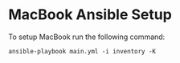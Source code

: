 # MacBook Ansible Setup

To setup MacBook run the following command:

```shell
ansible-playbook main.yml -i inventory -K
```
